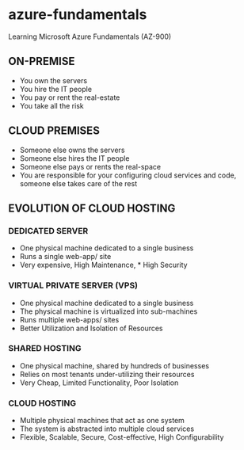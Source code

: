 # azure-fundamentals

Learning Microsoft Azure Fundamentals (AZ-900)

## ON-PREMISE

- You own the servers
- You hire the IT people
- You pay or rent the real-estate
- You take all the risk

## CLOUD PREMISES

- Someone else owns the servers
- Someone else hires the IT people
- Someone else pays or rents the real-space
- You are responsible for your configuring cloud services and code, someone else takes care of the rest

## EVOLUTION OF CLOUD HOSTING

### DEDICATED SERVER

- One physical machine dedicated to a single business
- Runs a single web-app/ site
- Very expensive, High Maintenance, \* High Security

### VIRTUAL PRIVATE SERVER (VPS)

- One physical machine dedicated to a single business
- The physical machine is virtualized into sub-machines
- Runs multiple web-apps/ sites
- Better Utilization and Isolation of Resources

### SHARED HOSTING

- One physical machine, shared by hundreds of businesses
- Relies on most tenants under-utilizing their resources
- Very Cheap, Limited Functionality, Poor Isolation

### CLOUD HOSTING

- Multiple physical machines that act as one system
- The system is abstracted into multiple cloud services
- Flexible, Scalable, Secure, Cost-effective, High Configurability
